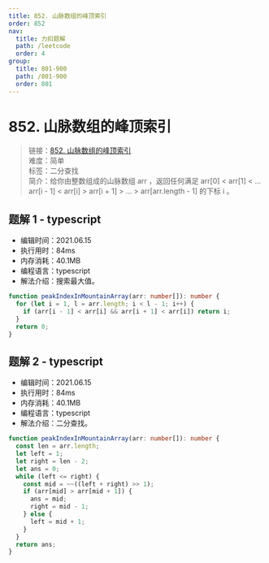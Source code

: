 ```yaml
---
title: 852. 山脉数组的峰顶索引
order: 852
nav:
  title: 力扣题解
  path: /leetcode
  order: 4
group:
  title: 801-900
  path: /801-900
  order: 801
---
```


# 852. 山脉数组的峰顶索引

> 链接：[852. 山脉数组的峰顶索引](https://leetcode-cn.com/problems/peak-index-in-a-mountain-array/)  
> 难度：简单  
> 标签：二分查找  
> 简介：给你由整数组成的山脉数组 arr ，返回任何满足 arr[0] < arr[1] < ... arr[i - 1] < arr[i] > arr[i + 1] > ... > arr[arr.length - 1] 的下标 i 。

## 题解 1 - typescript

- 编辑时间：2021.06.15
- 执行用时：84ms
- 内存消耗：40.1MB
- 编程语言：typescript
- 解法介绍：搜索最大值。

```typescript
function peakIndexInMountainArray(arr: number[]): number {
  for (let i = 1, l = arr.length; i < l - 1; i++) {
    if (arr[i - 1] < arr[i] && arr[i + 1] < arr[i]) return i;
  }
  return 0;
}
```

## 题解 2 - typescript

- 编辑时间：2021.06.15
- 执行用时：84ms
- 内存消耗：40.1MB
- 编程语言：typescript
- 解法介绍：二分查找。

```typescript
function peakIndexInMountainArray(arr: number[]): number {
  const len = arr.length;
  let left = 1;
  let right = len - 2;
  let ans = 0;
  while (left <= right) {
    const mid = ~~((left + right) >> 1);
    if (arr[mid] > arr[mid + 1]) {
      ans = mid;
      right = mid - 1;
    } else {
      left = mid + 1;
    }
  }
  return ans;
}
```

